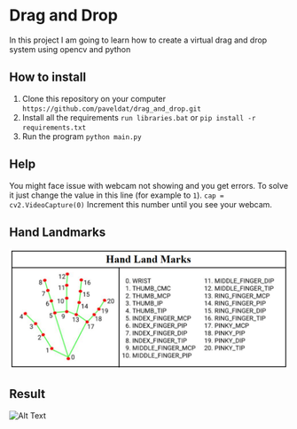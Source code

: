 # Drag and Drop
In this project I am going to learn how to create a virtual drag and drop system using opencv and python

## How to install
1. Clone this repository on your computer
`https://github.com/paveldat/drag_and_drop.git`
2. Install all the requirements
`run libraries.bat` or
`pip install -r requirements.txt`
3. Run the program
`python main.py`

## Help
You might face issue with webcam not showing and you get errors.
To solve it just change the value in this line (for example to `1`).
`cap = cv2.VideoCapture(0)`
Increment this number until you see your webcam.

## Hand Landmarks
<img src="https://github.com/paveldat/gesture_volume_control_v2/blob/main/img/HandLandmarks.png">


## Result
![Alt Text](https://github.com/paveldat/drag_and_drop/blob/main/img/result.gif)